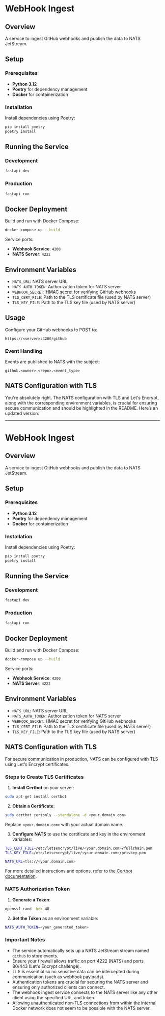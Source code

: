 # WebHook Ingest

## Overview

A service to ingest GitHub webhooks and publish the data to NATS JetStream.

## Setup

### Prerequisites

- **Python 3.12**
- **Poetry** for dependency management
- **Docker** for containerization

### Installation

Install dependencies using Poetry:

```bash
pip install poetry
poetry install
```

## Running the Service

### Development

```bash
fastapi dev
```

### Production

```bash
fastapi run
```

## Docker Deployment

Build and run with Docker Compose:

```bash
docker-compose up --build
```

Service ports:
- **Webhook Service**: `4200`
- **NATS Server**: `4222`

## Environment Variables

- `NATS_URL`: NATS server URL
- `NATS_AUTH_TOKEN`: Authorization token for NATS server
- `WEBHOOK_SECRET`: HMAC secret for verifying GitHub webhooks
- `TLS_CERT_FILE`: Path to the TLS certificate file (used by NATS server)
- `TLS_KEY_FILE`: Path to the TLS key file (used by NATS server)

## Usage

Configure your GitHub webhooks to POST to:

```
https://<server>:4200/github
```

### Event Handling

Events are published to NATS with the subject:

```
github.<owner>.<repo>.<event_type>
```

## NATS Configuration with TLS



You're absolutely right. The NATS configuration with TLS and Let's Encrypt, along with the corresponding environment variables, is crucial for ensuring secure communication and should be highlighted in the README. Here’s an updated version:

---

# WebHook Ingest

## Overview

A service to ingest GitHub webhooks and publish the data to NATS JetStream.

## Setup

### Prerequisites

- **Python 3.12**
- **Poetry** for dependency management
- **Docker** for containerization

### Installation

Install dependencies using Poetry:

```bash
pip install poetry
poetry install
```

## Running the Service

### Development

```bash
fastapi dev
```

### Production

```bash
fastapi run
```

## Docker Deployment

Build and run with Docker Compose:

```bash
docker-compose up --build
```

Service ports:

- **Webhook Service**: `4200`
- **NATS Server**: `4222`

## Environment Variables

- `NATS_URL`: NATS server URL
- `NATS_AUTH_TOKEN`: Authorization token for NATS server
- `WEBHOOK_SECRET`: HMAC secret for verifying GitHub webhooks
- `TLS_CERT_FILE`: Path to the TLS certificate file (used by NATS server)
- `TLS_KEY_FILE`: Path to the TLS key file (used by NATS server)

## NATS Configuration with TLS

For secure communication in production, NATS can be configured with TLS using Let's Encrypt certificates.

### Steps to Create TLS Certificates

1. **Install Certbot** on your server:

```bash
sudo apt-get install certbot
```

2. **Obtain a Certificate**:

```bash
sudo certbot certonly --standalone -d <your.domain.com>
```

Replace `<your.domain.com>` with your actual domain name.

3. **Configure NATS** to use the certificate and key in the environment variables:

```bash
TLS_CERT_FILE=/etc/letsencrypt/live/<your.domain.com>/fullchain.pem
TLS_KEY_FILE=/etc/letsencrypt/live/<your.domain.com>/privkey.pem

NATS_URL=tls://<your.domain.com>
```

For more detailed instructions and options, refer to the [Certbot documentation](https://certbot.eff.org/).

### NATS Authorization Token

1. **Generate a Token**:
  
```bash
openssl rand -hex 48
```

2. **Set the Token** as an environment variable:

```bash
NATS_AUTH_TOKEN=<your_generated_token>
```

### Important Notes

- The service automatically sets up a NATS JetStream stream named `github` to store events.
- Ensure your firewall allows traffic on port 4222 (NATS) and ports 80/443 (Let's Encrypt challenge).
- TLS is essential so no sensitive data can be intercepted during communication (such as webhook payloads).
- Authentication tokens are crucial for securing the NATS server and ensuring only authorized clients can connect.
- The webhook ingest service connects to the NATS server like any other client using the specified URL and token.
- Allowing unauthenticated non-TLS connections from within the internal Docker network does not seem to be possible with the NATS server.